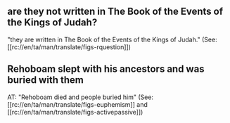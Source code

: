 ## are they not written in The Book of the Events of the Kings of Judah? ##

"they are written in The Book of the Events of the Kings of Judah." (See: [[rc://en/ta/man/translate/figs-rquestion]])

## Rehoboam slept with his ancestors and was buried with them ##

AT: "Rehoboam died and people buried him" (See: [[rc://en/ta/man/translate/figs-euphemism]] and [[rc://en/ta/man/translate/figs-activepassive]])